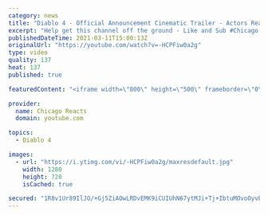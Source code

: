 ```yaml
---
category: news
title: "Diablo 4 - Official Announcement Cinematic Trailer - Actors React"
excerpt: "Help get this channel off the ground - Like and Sub #Chicago #Blind #React."
publishedDateTime: 2021-03-11T15:00:13Z
originalUrl: "https://youtube.com/watch?v=-HCPFiw0a2g"
type: video
quality: 137
heat: 137
published: true

featuredContent: "<iframe width=\"800\" height=\"500\" frameborder=\"0\" src=\"https://www.youtube.com/embed/-HCPFiw0a2g\" allow=\"accelerometer; autoplay; encrypted-media; gyroscope; picture-in-picture\" allowfullscreen></iframe>"

provider:
  name: Chicago Reacts
  domain: youtube.com

topics:
  - Diablo 4

images:
  - url: "https://i.ytimg.com/vi/-HCPFiw0a2g/maxresdefault.jpg"
    width: 1280
    height: 720
    isCached: true

secured: "1R8v1Ur89IlJO/+Gj5ZiAOwLRDvEMK9iCUIUhN67ytMJi+Tj+IbtuMOvoOyvBaOd4OQNz6CCJZYjjM7UDbPn8FNmyY8omYiQFsNiBI0Lo9/GIWLWTgXa5/J5cwnzCz8oBF03fBuMF8Llpy3DP4rJ2MjrIWLOTkAB2RffrMCk0oM49eluralW0hWBl3STAWWGTWrU/qjF0WEZKfC23syihOCP/PgSOF0WjxhZyw7UAtBbFP2sPpMcx989/okzzAXAt82nS35hTcaEcBx8MvZavqJ61AjmFPVj45f0TT1MEdQDFeZXDrXq0M90FRBRuKS8H0CZHjq2CafhIbqBbVnl1d1GUPnXkit26MhnH/aEvfdpVgePnwrYNB8kxJqEO3nY68Rf9g+JZ0P1huycJV+Oo7xa41bJrksdcwzJq2ZYxAC3ulXGyLYC/3FHvxxW/X1H;/t+7S8MO/25Qsl+gTKtnMQ=="
---
```


